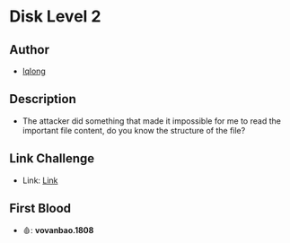 # Disk Level 2

## Author

- [lqlong](http://)

## Description

- The attacker did something that made it impossible for me to read the important file content, do you know the structure of the file?

## Link Challenge

- Link: [Link](https://drive.google.com/file/d/1gH-uroLD9cO846vGgFWRi8gvuWdbgHJA/view?usp=sharing)

## First Blood

- 🩸: **vovanbao.1808**
